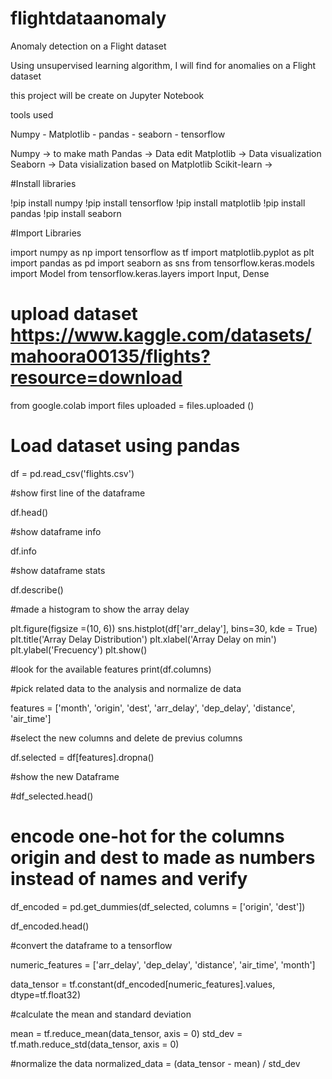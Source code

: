# flightdataanomaly
Anomaly detection on a Flight dataset

Using unsupervised learning algorithm, I will find for anomalies on a Flight dataset

this project will be create on Jupyter Notebook

tools used

Numpy - Matplotlib - pandas - seaborn - tensorflow

Numpy -> to make math 
Pandas -> Data edit
Matplotlib -> Data visualization
Seaborn -> Data visialization based on Matplotlib
Scikit-learn  -> 

#Install libraries

!pip install numpy
!pip install tensorflow
!pip install matplotlib
!pip install pandas
!pip install seaborn


#Import Libraries

import numpy as np
import tensorflow as tf
import matplotlib.pyplot as plt
import pandas as pd
import seaborn as sns
from tensorflow.keras.models import Model
from tensorflow.keras.layers import Input, Dense


# upload dataset https://www.kaggle.com/datasets/mahoora00135/flights?resource=download

from google.colab import files
uploaded = files.uploaded ()


# Load dataset using pandas

df = pd.read_csv('flights.csv')

#show first line of the dataframe

df.head()

#show dataframe info

df.info

#show dataframe stats 

df.describe()

#made a histogram to show the array delay

plt.figure(figsize =(10, 6))
sns.histplot(df['arr_delay'], bins=30, kde = True)
plt.title('Array Delay Distribution')
plt.xlabel('Array Delay on min')
plt.ylabel('Frecuency')
plt.show()


#look for the available features
print(df.columns)

#pick related data to the analysis and normalize de data

features = ['month', 'origin', 'dest', 'arr_delay', 'dep_delay', 'distance', 'air_time']

#select the new columns and delete de previus columns

df.selected = df[features].dropna()

#show the new Dataframe

#df_selected.head()


# encode one-hot for the columns origin and dest to made as numbers instead of names and verify

df_encoded = pd.get_dummies(df_selected, columns = ['origin', 'dest'])

df_encoded.head()

#convert the dataframe to a tensorflow

numeric_features = ['arr_delay', 'dep_delay', 'distance', 'air_time', 'month']

data_tensor = tf.constant(df_encoded[numeric_features].values, dtype=tf.float32)

#calculate the mean and standard deviation

mean = tf.reduce_mean(data_tensor, axis = 0)
std_dev = tf.math.reduce_std(data_tensor, axis = 0)

#normalize the data
normalized_data = (data_tensor - mean) / std_dev
